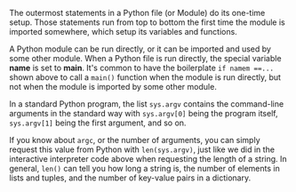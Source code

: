 The outermost statements in a Python file (or Module) do its one-time setup. Those statements run from top to bottom the first time the module is imported somewhere, which setup its variables and functions. 

A Python module can be run directly, or it can be imported and used by some other module. When a Python file is run directly, the special variable **name** is set to **main**. It's common to have the boilerplate `if namem ==...` shown above to call a `main()` function when the module is run directly, but not when the module is imported by some other module.

In a standard Python program, the list `sys.argv` contains the command-line arguments in the standard way with `sys.argv[0]` being the program itself, `sys.argv[1]` being the first argument, and so on. 

If you know about `argc`, or the number of arguments, you can simply request this value from Python with `len(sys.argv)`, just like we did in the interactive interpreter code above when requesting the length of a string. In general, `len()` can tell you how long a string is, the number of elements in lists and tuples, and the number of key-value pairs in a dictionary.
